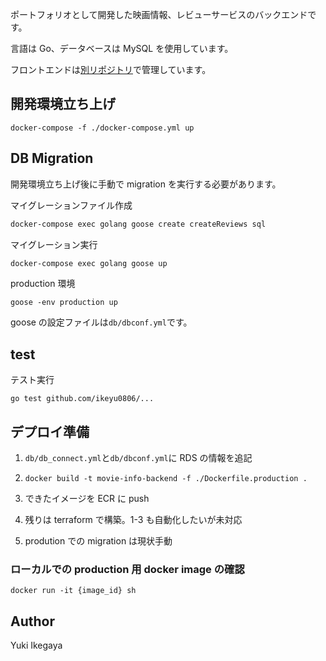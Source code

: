 ポートフォリオとして開発した映画情報、レビューサービスのバックエンドです。

言語は Go、データベースは MySQL を使用しています。

フロントエンドは[別リポジトリ](https://github.com/ikeyu0806/movie-info-frontend)で管理しています。

## 開発環境立ち上げ

`docker-compose -f ./docker-compose.yml up`

## DB Migration

開発環境立ち上げ後に手動で migration を実行する必要があります。

マイグレーションファイル作成

```bash
docker-compose exec golang goose create createReviews sql
```

マイグレーション実行

```bash
docker-compose exec golang goose up
```

production 環境

```
goose -env production up
```

goose の設定ファイルは`db/dbconf.yml`です。

## test

テスト実行

```
go test github.com/ikeyu0806/...
```

## デプロイ準備

1. `db/db_connect.yml`と`db/dbconf.yml`に RDS の情報を追記

2. `docker build -t movie-info-backend -f ./Dockerfile.production .`

3. できたイメージを ECR に push

4. 残りは terraform で構築。1-3 も自動化したいが未対応

5. prodution での migration は現状手動

### ローカルでの production 用 docker image の確認

`docker run -it {image_id} sh`

## Author

Yuki Ikegaya
